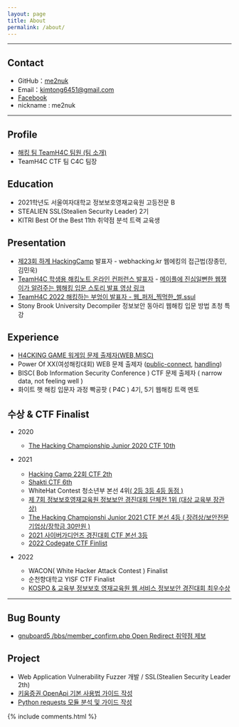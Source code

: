 ```yaml
---
layout: page
title: About
permalink: /about/
---
```


* * *

## Contact

  * GitHub：[me2nuk](https://github.com/me2nuk)
  * Email：kimtong6451@gmail.com
  * [Facebook](https://www.facebook.com/me2nuk)
  * nickname : me2nuk

* * *

## Profile

 * [해킹 팀 TeamH4C 팀원 (팀 소개)](https://teamh4c.com)
 * TeamH4C CTF 팀 C4C 팀장

## Education

 * 2021학년도 서울여자대학교 정보보호영재교육원 고등전문 B
 * STEALIEN SSL(Stealien Security Leader) 2기
 * KITRI Best Of the Best 11th 취약점 분석 트랙 교육생

## Presentation

 * [제23회 하계 HackingCamp](http://hackingcamp.org/) 발표자 - webhacking.kr 웹에킹의 접근법(장종민, 김민욱)
 * [TeamH4C 학생용 해킹노트 온라인 컨퍼런스 발표자](https://www.facebook.com/teamh4c/photos/a.180951688666243/4371028729658497/) - [메이플에 진심일뻔한 웹쟁이가 알려주는 웹해킹 입문 스토리 발표 영상 링크](https://youtu.be/FXrE4cI_oW8)
 * [TeamH4C 2022 해킹하는 부엉이 발표자 - 웹_퍼저_찍먹한_썰.ssul](https://www.youtube.com/watch?v=RgidYMxFfkw)
 * Stony Brook University Decompiler 정보보안 동아리 웹해킹 입문 방법 초청 특강
 

## Experience

  * [H4CKING GAME 워게임 문제 출제자(WEB,MISC)](https://h4ckingga.me/challenges)
  * Power Of XX(여성해킹대회) WEB 문제 출제자 ([public-connect](/files/pox/public-connect.png), [handling](/files/pox/handling.png))
  * BISC( Bob Information Security Conference ) CTF 문제 출제자 ( narrow data, not feeling well )
  * 화이트 햇 해킹 입문자 과정 빡공팟 ( P4C ) 4기, 5기 웹해킹 트랙 멘토

## 수상 & CTF Finalist

  + 2020

    + [The Hacking Championship Junior 2020 CTF 10th](http://www.kukinews.com/newsView/kuk202011260227)

  + 2021

    + [Hacking Camp 22회 CTF 2th](/files/HackingCamp/CTF-2th.png)
    + [Shakti CTF 6th](/files/ShaktiCTF/ShaktiCTF-6th-TeamH4C.png)
    + WhiteHat Contest 청소년부 본선 4위[( 2등 3등 4등 동점 )](https://www.facebook.com/whitehatcontest/photos/pcb.1747420522110088/1747419815443492)
    + [제 7회 정보보호영재교육원 정보보안 경진대회 단체전 1위 (대상 교육부 장관상)](https://www.facebook.com/teamh4c/photos/a.180951688666243/4475199182574784/)
    + [The Hacking Championshi Junior 2021 CTF 본선 4등 ( 장려상/보안전문기업상/장학금 30만원 )](https://www.facebook.com/photo?fbid=1432603427133909&set=pcb.1432603830467202)
    + [2021 사이버가디언즈 경진대회 CTF 본선 3등](https://www.facebook.com/dreamhack.io/photos/a.124467269979127/127564286336092)
    + [2022 Codegate CTF Finlist](http://codegate.org/data/attach/202203/20220301124605.jpg)
    
  + 2022

    + WACON( White Hacker Attack Contest ) Finalist
    + 순천향대학교 YISF CTF Finalist
    + [KOSPO & 교육부 정보보호 영재교육원 웹 서비스 정보보안 경진대회 최우수상](https://www.kospo.co.kr/sites/kospo/popup/web_service_pop5.html)

* * *

## Bug Bounty

  + [gnuboard5 /bbs/member_confirm.php Open Redirect 취약점 제보](https://github.com/gnuboard/gnuboard5/issues/126)

## Project

  + Web Application Vulnerability Fuzzer 개발 / SSL(Stealien Security Leader 2th)
  + [키움증권 OpenApi 기본 사용법 가이드 작성](https://github.com/me2nuk/stockOpenAPI)
  + [Python requests 모듈 분석 및 가이드 작성](https://me2nuk.com/Python-requests-module-example/)

{% include comments.html %}
